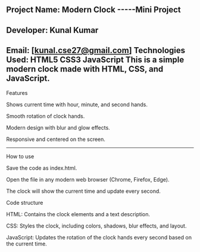 Project Name: Modern Clock -----Mini Project
----------------------------------------------------------
Developer: Kunal Kumar
-----------------------------------------------------------
Email: [kunal.cse27@gmail.com]
Technologies Used:
HTML5
CSS3
JavaScript
This is a simple modern clock made with HTML, CSS, and JavaScript.
-----------------------------------------------------------
Features

Shows current time with hour, minute, and second hands.

Smooth rotation of clock hands.

Modern design with blur and glow effects.

Responsive and centered on the screen.

-----------------------------------------------------------
How to use 

Save the code as index.html.

Open the file in any modern web browser (Chrome, Firefox, Edge).

The clock will show the current time and update every second.

Code structure

HTML: Contains the clock elements and a text description.

CSS: Styles the clock, including colors, shadows, blur effects, and layout.

JavaScript: Updates the rotation of the clock hands every second based on the current time.
